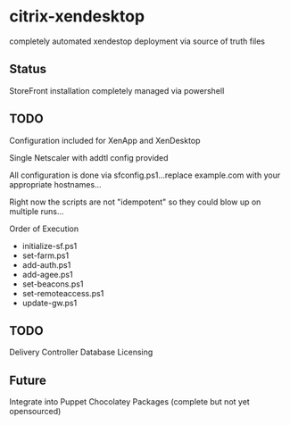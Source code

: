 citrix-xendesktop
=================

completely automated xendestop deployment via source of truth files

Status
-----
StoreFront installation completely managed via powershell

TODO
----

Configuration included for XenApp and XenDesktop

Single Netscaler with addtl config provided

All configuration is done via sfconfig.ps1...replace example.com with your appropriate hostnames...

Right now the scripts are not "idempotent" so they could blow up on multiple runs...

Order of Execution
* initialize-sf.ps1
* set-farm.ps1
* add-auth.ps1
* add-agee.ps1
* set-beacons.ps1
* set-remoteaccess.ps1
* update-gw.ps1

TODO
----
Delivery Controller
Database
Licensing

Future
----
Integrate into Puppet
Chocolatey Packages (complete but not yet opensourced)
